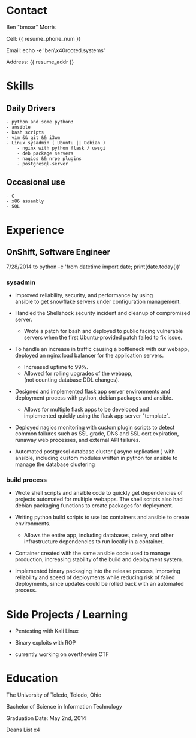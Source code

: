 # Contact
Ben "bmoar" Morris

Cell: {{ resume_phone_num }}

Email: echo -e 'ben\x40rooted.systems'

Address: {{ resume_addr }}

# Skills

## Daily Drivers
    - python and some python3
    - ansible
    - bash scripts
    - vim && git && i3wm
    - Linux sysadmin ( Ubuntu || Debian )
        - nginx with python flask / uwsgi
        - deb package servers
        - nagios && nrpe plugins
        - postgresql-server

## Occasional use
    - C
    - x86 assembly
    - SQL

# Experience

## OnShift, Software Engineer  
7/28/2014 to python -c 'from datetime import date; print(date.today())'

### sysadmin

- Improved reliability, security, and performance by using  
  ansible to get snowflake servers under configuration management.

- Handled the Shellshock security incident and cleanup of compromised  
  server. 
    - Wrote a patch for bash and deployed to public facing vulnerable  
      servers when the first Ubuntu-provided patch failed to fix issue.

- To handle an increase in traffic causing a bottleneck with our webapp,  
  deployed an nginx load balancer for the application servers.
    - Increased uptime to 99%.
    - Allowed for rolling upgrades of the webapp,  
      (not counting database DDL changes).

- Designed and implemented flask app server environments and  
  deployment process with python, debian packages and ansible.
    - Allows for multiple flask apps to be developed and  
      implemented quickly using the flask app server "template".

- Deployed nagios monitoring with custom plugin scripts to detect  
  common failures such as SSL grade, DNS and SSL cert expiration,  
  runaway web processes, and external API failures.

- Automated postgresql database cluster ( async replication ) with
  ansible, including custom modules written in python for ansible
  to manage the database clustering

### build process

- Wrote shell scripts and ansible code to quickly get dependencies of  
  projects automated for multiple webapps. The shell scripts also had  
  debian packaging functions to create packages for deployment.

- Writing python build scripts to use lxc containers and ansible to create  
  environments.
    - Allows the entire app, including databases, celery, and other  
      infrastructure dependencies to run locally in a container.

- Container created with the same ansible code used to manage  
  production, increasing stability of the build and deployment system.

- Implemented binary packaging into the release process, improving  
  reliability and speed of deployments while reducing risk of failed  
  deployments, since updates could be rolled back with an automated 
  process.

# Side Projects / Learning

- Pentesting with Kali Linux

- Binary exploits with ROP

- currently working on overthewire CTF

# Education

The University of Toledo, Toledo, Ohio

Bachelor of Science in Information Technology

Graduation Date: May 2nd, 2014

Deans List x4
